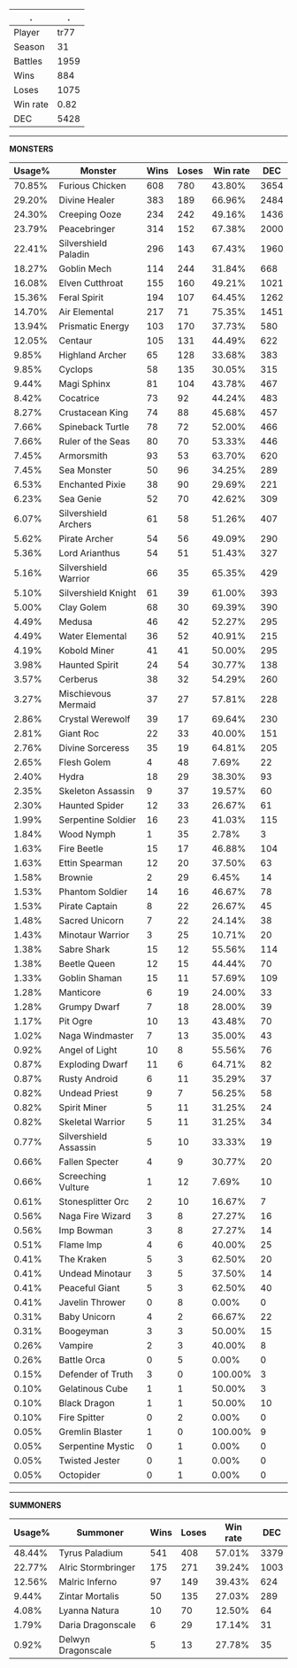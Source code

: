 .|.
|-|-
Player|tr77
Season|31
Battles|1959
Wins|884
Loses|1075
Win rate|0.82
DEC|5428

---
**MONSTERS**

Usage%|Monster|Wins|Loses|Win rate|DEC|
-|-|-|-|-|-|
70.85%|Furious Chicken|608|780|43.80%|3654|
29.20%|Divine Healer|383|189|66.96%|2484|
24.30%|Creeping Ooze|234|242|49.16%|1436|
23.79%|Peacebringer|314|152|67.38%|2000|
22.41%|Silvershield Paladin|296|143|67.43%|1960|
18.27%|Goblin Mech|114|244|31.84%|668|
16.08%|Elven Cutthroat|155|160|49.21%|1021|
15.36%|Feral Spirit|194|107|64.45%|1262|
14.70%|Air Elemental|217|71|75.35%|1451|
13.94%|Prismatic Energy|103|170|37.73%|580|
12.05%|Centaur|105|131|44.49%|622|
9.85%|Highland Archer|65|128|33.68%|383|
9.85%|Cyclops|58|135|30.05%|315|
9.44%|Magi Sphinx|81|104|43.78%|467|
8.42%|Cocatrice|73|92|44.24%|483|
8.27%|Crustacean King|74|88|45.68%|457|
7.66%|Spineback Turtle|78|72|52.00%|466|
7.66%|Ruler of the Seas|80|70|53.33%|446|
7.45%|Armorsmith|93|53|63.70%|620|
7.45%|Sea Monster|50|96|34.25%|289|
6.53%|Enchanted Pixie|38|90|29.69%|221|
6.23%|Sea Genie|52|70|42.62%|309|
6.07%|Silvershield Archers|61|58|51.26%|407|
5.62%|Pirate Archer|54|56|49.09%|290|
5.36%|Lord Arianthus|54|51|51.43%|327|
5.16%|Silvershield Warrior|66|35|65.35%|429|
5.10%|Silvershield Knight|61|39|61.00%|393|
5.00%|Clay Golem|68|30|69.39%|390|
4.49%|Medusa|46|42|52.27%|295|
4.49%|Water Elemental|36|52|40.91%|215|
4.19%|Kobold Miner|41|41|50.00%|295|
3.98%|Haunted Spirit|24|54|30.77%|138|
3.57%|Cerberus|38|32|54.29%|260|
3.27%|Mischievous Mermaid|37|27|57.81%|228|
2.86%|Crystal Werewolf|39|17|69.64%|230|
2.81%|Giant Roc|22|33|40.00%|151|
2.76%|Divine Sorceress|35|19|64.81%|205|
2.65%|Flesh Golem|4|48|7.69%|22|
2.40%|Hydra|18|29|38.30%|93|
2.35%|Skeleton Assassin|9|37|19.57%|60|
2.30%|Haunted Spider|12|33|26.67%|61|
1.99%|Serpentine Soldier|16|23|41.03%|115|
1.84%|Wood Nymph|1|35|2.78%|3|
1.63%|Fire Beetle|15|17|46.88%|104|
1.63%|Ettin Spearman|12|20|37.50%|63|
1.58%|Brownie|2|29|6.45%|14|
1.53%|Phantom Soldier|14|16|46.67%|78|
1.53%|Pirate Captain|8|22|26.67%|45|
1.48%|Sacred Unicorn|7|22|24.14%|38|
1.43%|Minotaur Warrior|3|25|10.71%|20|
1.38%|Sabre Shark|15|12|55.56%|114|
1.38%|Beetle Queen|12|15|44.44%|70|
1.33%|Goblin Shaman|15|11|57.69%|109|
1.28%|Manticore|6|19|24.00%|33|
1.28%|Grumpy Dwarf|7|18|28.00%|39|
1.17%|Pit Ogre|10|13|43.48%|70|
1.02%|Naga Windmaster|7|13|35.00%|43|
0.92%|Angel of Light|10|8|55.56%|76|
0.87%|Exploding Dwarf|11|6|64.71%|82|
0.87%|Rusty Android|6|11|35.29%|37|
0.82%|Undead Priest|9|7|56.25%|58|
0.82%|Spirit Miner|5|11|31.25%|24|
0.82%|Skeletal Warrior|5|11|31.25%|34|
0.77%|Silvershield Assassin|5|10|33.33%|19|
0.66%|Fallen Specter|4|9|30.77%|20|
0.66%|Screeching Vulture|1|12|7.69%|10|
0.61%|Stonesplitter Orc|2|10|16.67%|7|
0.56%|Naga Fire Wizard|3|8|27.27%|16|
0.56%|Imp Bowman|3|8|27.27%|14|
0.51%|Flame Imp|4|6|40.00%|25|
0.41%|The Kraken|5|3|62.50%|20|
0.41%|Undead Minotaur|3|5|37.50%|14|
0.41%|Peaceful Giant|5|3|62.50%|40|
0.41%|Javelin Thrower|0|8|0.00%|0|
0.31%|Baby Unicorn|4|2|66.67%|22|
0.31%|Boogeyman|3|3|50.00%|15|
0.26%|Vampire|2|3|40.00%|8|
0.26%|Battle Orca|0|5|0.00%|0|
0.15%|Defender of Truth|3|0|100.00%|3|
0.10%|Gelatinous Cube|1|1|50.00%|3|
0.10%|Black Dragon|1|1|50.00%|10|
0.10%|Fire Spitter|0|2|0.00%|0|
0.05%|Gremlin Blaster|1|0|100.00%|9|
0.05%|Serpentine Mystic|0|1|0.00%|0|
0.05%|Twisted Jester|0|1|0.00%|0|
0.05%|Octopider|0|1|0.00%|0|

---
**SUMMONERS**

Usage%|Summoner|Wins|Loses|Win rate|DEC|
-|-|-|-|-|-|
48.44%|Tyrus Paladium|541|408|57.01%|3379|
22.77%|Alric Stormbringer|175|271|39.24%|1003|
12.56%|Malric Inferno|97|149|39.43%|624|
9.44%|Zintar Mortalis|50|135|27.03%|289|
4.08%|Lyanna Natura|10|70|12.50%|64|
1.79%|Daria Dragonscale|6|29|17.14%|31|
0.92%|Delwyn Dragonscale|5|13|27.78%|35|
